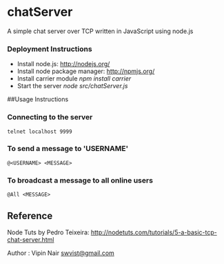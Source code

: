 # chatServer

A simple chat server over TCP written in JavaScript using node.js

### Deployment Instructions

* Install node.js: http://nodejs.org/
* Install node package manager: http://npmjs.org/
* Install carrier module *npm install carrier*
* Start the server *node src/chatServer.js*

##Usage Instructions

### Connecting to the server

	telnet localhost 9999

### To send a message to 'USERNAME'
	@<USERNAME> <MESSAGE>

### To broadcast a message to all online users

	@All <MESSAGE>


## Reference

Node Tuts by Pedro Teixeira: http://nodetuts.com/tutorials/5-a-basic-tcp-chat-server.html

Author : Vipin Nair <swvist@gmail.com> 



